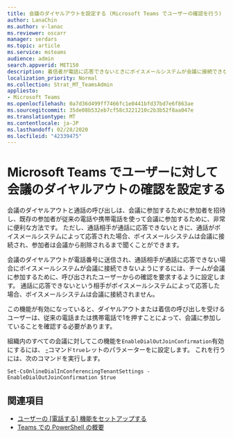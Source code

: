 ```yaml
---
title: 会議のダイヤルアウトを設定する (Microsoft Teams でユーザーの確認を行う)
author: LanaChin
ms.author: v-lanac
ms.reviewer: oscarr
manager: serdars
ms.topic: article
ms.service: msteams
audience: admin
search.appverid: MET150
description: 着信者が電話に応答できないときにボイスメールシステムが会議に接続できないようにするために、ダイヤルアウトの確認を要求するようにチームを設定する方法について説明します。
localization_priority: Normal
ms.collection: Strat_MT_TeamsAdmin
appliesto:
- Microsoft Teams
ms.openlocfilehash: 0a7d36d499ff7466fc1e0441bfd37bd7e6f863ae
ms.sourcegitcommit: 35de08b532eb7cf58c3221210c2b3b52f8aa047e
ms.translationtype: MT
ms.contentlocale: ja-JP
ms.lasthandoff: 02/28/2020
ms.locfileid: "42339475"
---
```

# <a name="set-up-meeting-dial-out-confirmation-for-your-users-in-microsoft-teams"></a>Microsoft Teams でユーザーに対して会議のダイヤルアウトの確認を設定する

会議のダイヤルアウトと通話の呼び出しは、会議に参加するために参加者を招待し、既存の参加者が従来の電話や携帯電話を使って会議に参加するために、非常に便利な方法です。 ただし、通話相手が通話に応答できないときに、通話がボイスメールシステムによって応答された場合、ボイスメールシステムは会議に接続され、参加者は会議から削除されるまで聞くことができます。

会議のダイヤルアウトが電話番号に送信され、通話相手が通話に応答できない場合にボイスメールシステムが会議に接続できないようにするには、チームが会議に参加するために、呼び出されたユーザーからの確認を要求するように設定します。 通話に応答できないという相手がボイスメールシステムによって応答した場合、ボイスメールシステムは会議に接続されません。

この機能が有効になっていると、ダイヤルアウトまたは着信の呼び出しを受けるユーザーは、従来の電話または携帯電話で1を押すことによって、会議に参加していることを確認する必要があります。

組織内のすべての会議に対してこの機能を```EnableDialOutJoinConfirmation```有効にするには、 [-](https://docs.microsoft.com/powershell/module/skype/set-csonlinedialinconferencingtenantsettings?view=skype-ps)コマンド```true```レットのパラメーターをに設定します。 これを行うには、次のコマンドを実行します。

```
Set-CsOnlineDialInConferencingTenantSettings -EnableDialOutJoinConfirmation $true
```

## <a name="related-topics"></a>関連項目

- [ユーザーの [電話する] 機能をセットアップする](set-up-the-call-me-feature-for-your-users.md)
- [Teams での PowerShell の概要](teams-powershell-overview.md)